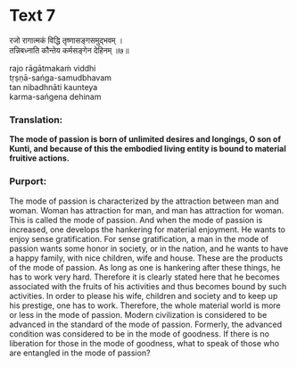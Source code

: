 # Text 7

रजो रागात्मकं विद्धि तृष्णासङ्गसमुद्भवम् ।  
तन्निबध्नाति कौन्तेय कर्मसङ्गेन देहिनम् ॥७॥

rajo rāgātmakaḿ viddhi  
tṛṣṇā-sańga-samudbhavam  
tan nibadhnāti kaunteya  
karma-sańgena dehinam



### Translation:

**The mode of passion is born of unlimited desires and longings, O son of Kunti, and because of this the embodied living entity is bound to material fruitive actions.**

### Purport:

The mode of passion is characterized by the attraction between man and woman. Woman has attraction for man, and man has attraction for woman. This is called the mode of passion. And when the mode of passion is increased, one develops the hankering for material enjoyment. He wants to enjoy sense gratification. For sense gratification, a man in the mode of passion wants some honor in society, or in the nation, and he wants to have a happy family, with nice children, wife and house. These are the products of the mode of passion. As long as one is hankering after these things, he has to work very hard. Therefore it is clearly stated here that he becomes associated with the fruits of his activities and thus becomes bound by such activities. In order to please his wife, children and society and to keep up his prestige, one has to work. Therefore, the whole material world is more or less in the mode of passion. Modern civilization is considered to be advanced in the standard of the mode of passion. Formerly, the advanced condition was considered to be in the mode of goodness. If there is no liberation for those in the mode of goodness, what to speak of those who are entangled in the mode of passion?